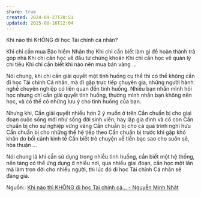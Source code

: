 ```yaml
---
share: true
created: 2024-09-27T20:51
updated: 2025-08-16T22:04
---
```

Khi nào thì KHÔNG đi học Tài chính cá nhân?

Khi chỉ cần mua Bảo hiểm Nhân thọ
Khi chỉ cần biết làm gì để hoàn thành trả góp nhà
Khi chỉ cần học về đầu tư chứng khoán
Khi chỉ cần học về quản lý chi tiêu
Khi chỉ cần biết khi nào nên mua bán vàng
...

Nói chung, khi chỉ cần giải quyết một tình huống cụ thể thì có thể không cần đi học Tài chính Cá nhân, mà đi gặp trực tiếp chuyên gia, những người hành nghề chuyên nghiệp có liên quan đến tình huống. Nhiều bạn nhắn mình hỏi học nhưng chỉ cần giải quyết tình huống, thường mình nhắn bạn không nên học, và có thể có những lưu ý cho tình huống của bạn.

Nhưng khi,
Cần giải quyết nhiều hơn 2 ý muốn ở trên
Cần chuẩn bị cho giai đoạn cuộc sống mới như sống đời sinh viên, hay lập gia đình và có con
Cần chuẩn bị cho sự nghiệp vững vàng
Cần chuẩn bị cho cả quá trình nghỉ hưu
Cần chuẩn bị cho những thế hệ tiếp theo
Cần chuẩn bị trước khi gặp khó khăn do bối cảnh kinh tế
Cần biết trò chuyện về tiền bạc sao cho suôn sẻ, hòa thuận
...

Nói chung là khi cần sử dụng trong nhiều tình huống, cần biết một hệ thống, nền tảng có thể ứng dụng ở nhiều nơi, qua nhiều giai đoạn, cần học một lần mà làm trọn đời cho nhiều người, thì lúc đó đi học Tài chính Cá nhân sẽ đáng giá.

Nguồn:: [Khi nào thì KHÔNG đi học Tài chính cá... - Nguyễn Minh Nhật](https://www.facebook.com/nmtahn/posts/pfbid034SrBP1vAS5RaXFgVazbFaCwmdGuufHsABBK2T5erJwXDYPzk9XEdBzjvBgmY9jYwl)
